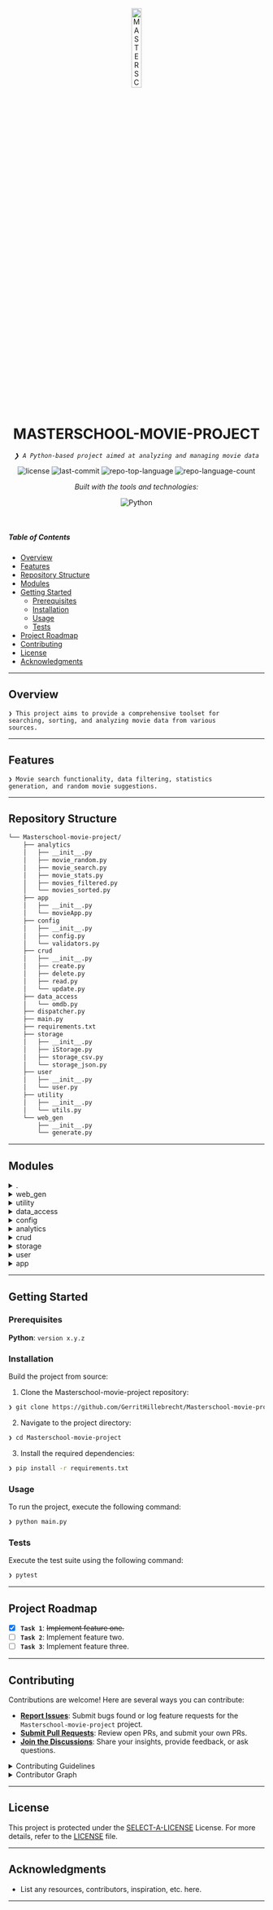 <p align="center">
  <img src="https://img.icons8.com/?size=512&id=55494&format=png" width="20%" alt="MASTERSCHOOL-MOVIE-PROJECT-logo">
</p>
<p align="center">
    <h1 align="center">MASTERSCHOOL-MOVIE-PROJECT</h1>
</p>
<p align="center">
    <em><code>❯ A Python-based project aimed at analyzing and managing movie data</code></em>
</p>
<p align="center">
	<img src="https://img.shields.io/github/license/GerritHillebrecht/Masterschool-movie-project?style=flat&logo=opensourceinitiative&logoColor=white&color=0080ff" alt="license">
	<img src="https://img.shields.io/github/last-commit/GerritHillebrecht/Masterschool-movie-project?style=flat&logo=git&logoColor=white&color=0080ff" alt="last-commit">
	<img src="https://img.shields.io/github/languages/top/GerritHillebrecht/Masterschool-movie-project?style=flat&color=0080ff" alt="repo-top-language">
	<img src="https://img.shields.io/github/languages/count/GerritHillebrecht/Masterschool-movie-project?style=flat&color=0080ff" alt="repo-language-count">
</p>
<p align="center">
		<em>Built with the tools and technologies:</em>
</p>
<p align="center">
	<img src="https://img.shields.io/badge/Python-3776AB.svg?style=flat&logo=Python&logoColor=white" alt="Python">
</p>

<br>

#####  Table of Contents

- [ Overview](#-overview)
- [ Features](#-features)
- [ Repository Structure](#-repository-structure)
- [ Modules](#-modules)
- [ Getting Started](#-getting-started)
    - [ Prerequisites](#-prerequisites)
    - [ Installation](#-installation)
    - [ Usage](#-usage)
    - [ Tests](#-tests)
- [ Project Roadmap](#-project-roadmap)
- [ Contributing](#-contributing)
- [ License](#-license)
- [ Acknowledgments](#-acknowledgments)

---

##  Overview

<code>❯ This project aims to provide a comprehensive toolset for searching, sorting, and analyzing movie data from various sources.</code>

---

##  Features

<code>❯ Movie search functionality, data filtering, statistics generation, and random movie suggestions.</code>

---

##  Repository Structure

```sh
└── Masterschool-movie-project/
    ├── analytics
    │   ├── __init__.py
    │   ├── movie_random.py
    │   ├── movie_search.py
    │   ├── movie_stats.py
    │   ├── movies_filtered.py
    │   └── movies_sorted.py
    ├── app
    │   ├── __init__.py
    │   └── movieApp.py
    ├── config
    │   ├── __init__.py
    │   ├── config.py
    │   └── validators.py
    ├── crud
    │   ├── __init__.py
    │   ├── create.py
    │   ├── delete.py
    │   ├── read.py
    │   └── update.py
    ├── data_access
    │   └── omdb.py
    ├── dispatcher.py
    ├── main.py
    ├── requirements.txt
    ├── storage
    │   ├── __init__.py
    │   ├── iStorage.py
    │   ├── storage_csv.py
    │   └── storage_json.py
    ├── user
    │   ├── __init__.py
    │   └── user.py
    ├── utility
    │   ├── __init__.py
    │   └── utils.py
    └── web_gen
        ├── __init__.py
        └── generate.py
```

---

##  Modules

<details closed><summary>.</summary>

| File | Summary |
| --- | --- |
| [main.py](https://github.com/GerritHillebrecht/Masterschool-movie-project/blob/main/main.py) | <code>❯ REPLACE-ME</code> |
| [requirements.txt](https://github.com/GerritHillebrecht/Masterschool-movie-project/blob/main/requirements.txt) | <code>❯ REPLACE-ME</code> |
| [dispatcher.py](https://github.com/GerritHillebrecht/Masterschool-movie-project/blob/main/dispatcher.py) | <code>❯ REPLACE-ME</code> |

</details>

<details closed><summary>web_gen</summary>

| File | Summary |
| --- | --- |
| [generate.py](https://github.com/GerritHillebrecht/Masterschool-movie-project/blob/main/web_gen/generate.py) | <code>❯ REPLACE-ME</code> |

</details>

<details closed><summary>utility</summary>

| File | Summary |
| --- | --- |
| [utils.py](https://github.com/GerritHillebrecht/Masterschool-movie-project/blob/main/utility/utils.py) | <code>❯ REPLACE-ME</code> |

</details>

<details closed><summary>data_access</summary>

| File | Summary |
| --- | --- |
| [omdb.py](https://github.com/GerritHillebrecht/Masterschool-movie-project/blob/main/data_access/omdb.py) | <code>❯ REPLACE-ME</code> |

</details>

<details closed><summary>config</summary>

| File | Summary |
| --- | --- |
| [validators.py](https://github.com/GerritHillebrecht/Masterschool-movie-project/blob/main/config/validators.py) | <code>❯ REPLACE-ME</code> |
| [config.py](https://github.com/GerritHillebrecht/Masterschool-movie-project/blob/main/config/config.py) | <code>❯ REPLACE-ME</code> |

</details>

<details closed><summary>analytics</summary>

| File | Summary |
| --- | --- |
| [movies_filtered.py](https://github.com/GerritHillebrecht/Masterschool-movie-project/blob/main/analytics/movies_filtered.py) | <code>❯ REPLACE-ME</code> |
| [movie_search.py](https://github.com/GerritHillebrecht/Masterschool-movie-project/blob/main/analytics/movie_search.py) | <code>❯ REPLACE-ME</code> |
| [movies_sorted.py](https://github.com/GerritHillebrecht/Masterschool-movie-project/blob/main/analytics/movies_sorted.py) | <code>❯ REPLACE-ME</code> |
| [movie_stats.py](https://github.com/GerritHillebrecht/Masterschool-movie-project/blob/main/analytics/movie_stats.py) | <code>❯ REPLACE-ME</code> |
| [movie_random.py](https://github.com/GerritHillebrecht/Masterschool-movie-project/blob/main/analytics/movie_random.py) | <code>❯ REPLACE-ME</code> |

</details>

<details closed><summary>crud</summary>

| File | Summary |
| --- | --- |
| [create.py](https://github.com/GerritHillebrecht/Masterschool-movie-project/blob/main/crud/create.py) | <code>❯ REPLACE-ME</code> |
| [update.py](https://github.com/GerritHillebrecht/Masterschool-movie-project/blob/main/crud/update.py) | <code>❯ REPLACE-ME</code> |
| [delete.py](https://github.com/GerritHillebrecht/Masterschool-movie-project/blob/main/crud/delete.py) | <code>❯ REPLACE-ME</code> |
| [read.py](https://github.com/GerritHillebrecht/Masterschool-movie-project/blob/main/crud/read.py) | <code>❯ REPLACE-ME</code> |

</details>

<details closed><summary>storage</summary>

| File | Summary |
| --- | --- |
| [storage_csv.py](https://github.com/GerritHillebrecht/Masterschool-movie-project/blob/main/storage/storage_csv.py) | <code>❯ REPLACE-ME</code> |
| [storage_json.py](https://github.com/GerritHillebrecht/Masterschool-movie-project/blob/main/storage/storage_json.py) | <code>❯ REPLACE-ME</code> |
| [iStorage.py](https://github.com/GerritHillebrecht/Masterschool-movie-project/blob/main/storage/iStorage.py) | <code>❯ REPLACE-ME</code> |

</details>

<details closed><summary>user</summary>

| File | Summary |
| --- | --- |
| [user.py](https://github.com/GerritHillebrecht/Masterschool-movie-project/blob/main/user/user.py) | <code>❯ REPLACE-ME</code> |

</details>

<details closed><summary>app</summary>

| File | Summary |
| --- | --- |
| [movieApp.py](https://github.com/GerritHillebrecht/Masterschool-movie-project/blob/main/app/movieApp.py) | <code>❯ REPLACE-ME</code> |

</details>

---

##  Getting Started

###  Prerequisites

**Python**: `version x.y.z`

###  Installation

Build the project from source:

1. Clone the Masterschool-movie-project repository:
```sh
❯ git clone https://github.com/GerritHillebrecht/Masterschool-movie-project
```

2. Navigate to the project directory:
```sh
❯ cd Masterschool-movie-project
```

3. Install the required dependencies:
```sh
❯ pip install -r requirements.txt
```

###  Usage

To run the project, execute the following command:

```sh
❯ python main.py
```

###  Tests

Execute the test suite using the following command:

```sh
❯ pytest
```

---

##  Project Roadmap

- [X] **`Task 1`**: <strike>Implement feature one.</strike>
- [ ] **`Task 2`**: Implement feature two.
- [ ] **`Task 3`**: Implement feature three.

---

##  Contributing

Contributions are welcome! Here are several ways you can contribute:

- **[Report Issues](https://github.com/GerritHillebrecht/Masterschool-movie-project/issues)**: Submit bugs found or log feature requests for the `Masterschool-movie-project` project.
- **[Submit Pull Requests](https://github.com/GerritHillebrecht/Masterschool-movie-project/blob/main/CONTRIBUTING.md)**: Review open PRs, and submit your own PRs.
- **[Join the Discussions](https://github.com/GerritHillebrecht/Masterschool-movie-project/discussions)**: Share your insights, provide feedback, or ask questions.

<details closed>
<summary>Contributing Guidelines</summary>

1. **Fork the Repository**: Start by forking the project repository to your github account.
2. **Clone Locally**: Clone the forked repository to your local machine using a git client.
   ```sh
   git clone https://github.com/GerritHillebrecht/Masterschool-movie-project
   ```
3. **Create a New Branch**: Always work on a new branch, giving it a descriptive name.
   ```sh
   git checkout -b new-feature-x
   ```
4. **Make Your Changes**: Develop and test your changes locally.
5. **Commit Your Changes**: Commit with a clear message describing your updates.
   ```sh
   git commit -m 'Implemented new feature x.'
   ```
6. **Push to github**: Push the changes to your forked repository.
   ```sh
   git push origin new-feature-x
   ```
7. **Submit a Pull Request**: Create a PR against the original project repository. Clearly describe the changes and their motivations.
8. **Review**: Once your PR is reviewed and approved, it will be merged into the main branch. Congratulations on your contribution!
</details>

<details closed>
<summary>Contributor Graph</summary>
<br>
<p align="left">
   <a href="https://github.com{/GerritHillebrecht/Masterschool-movie-project/}graphs/contributors">
      <img src="https://contrib.rocks/image?repo=GerritHillebrecht/Masterschool-movie-project">
   </a>
</p>
</details>

---

##  License

This project is protected under the [SELECT-A-LICENSE](https://choosealicense.com/licenses) License. For more details, refer to the [LICENSE](https://choosealicense.com/licenses/) file.

---

##  Acknowledgments

- List any resources, contributors, inspiration, etc. here.

---